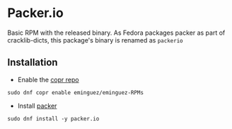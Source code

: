 # Packer.io

Basic RPM with the released binary. As Fedora packages packer as part of cracklib-dicts, this package's binary is renamed as `packerio`

## Installation

* Enable the [copr repo](https://copr.fedorainfracloud.org/coprs/eminguez/eminguez-RPMs/)

```
sudo dnf copr enable eminguez/eminguez-RPMs
```

* Install [packer](https://copr.fedorainfracloud.org/coprs/eminguez/eminguez-RPMs/package/packer.io/)

```
sudo dnf install -y packer.io
```
